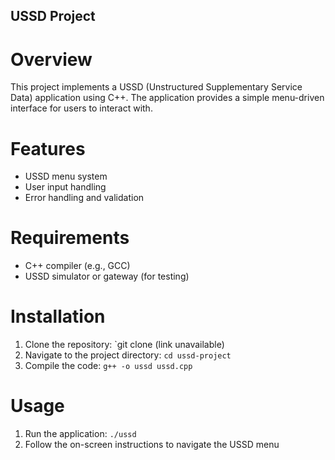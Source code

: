 ## USSD Project

# Overview
This project implements a USSD (Unstructured Supplementary Service Data) application using C++. The application provides a simple menu-driven interface for users to interact with.

# Features
- USSD menu system
- User input handling
- Error handling and validation

# Requirements
- C++ compiler (e.g., GCC)
- USSD simulator or gateway (for testing)

# Installation
1. Clone the repository: `git clone (link unavailable)
2. Navigate to the project directory: `cd ussd-project`
3. Compile the code: `g++ -o ussd ussd.cpp`

# Usage
1. Run the application: `./ussd`
2. Follow the on-screen instructions to navigate the USSD menu

